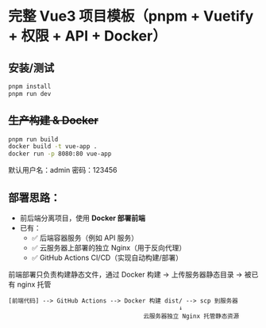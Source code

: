 # 完整 Vue3 项目模板（pnpm + Vuetify + 权限 + API + Docker）

## 安装/测试

```bash
pnpm install
pnpm run dev
```

## ~~生产构建 & Docker~~

```bash
pnpm run build
docker build -t vue-app .
docker run -p 8080:80 vue-app
```

默认用户名：admin
密码：123456

## 部署思路：

- 前后端分离项目，使用 **Docker 部署前端**
- 已有：
  - ✅ 后端容器服务（例如 API 服务）
  - ✅ 云服务器上部署的独立 Nginx（用于反向代理）
  - ✅ GitHub Actions CI/CD（实现自动构建/部署）

前端部署只负责构建静态文件，通过 Docker 构建 → 上传服务器静态目录 → 被已有 nginx 托管

```
[前端代码] --> GitHub Actions --> Docker 构建 dist/ --> scp 到服务器
                                                ↓
                                      云服务器独立 Nginx 托管静态资源

```
